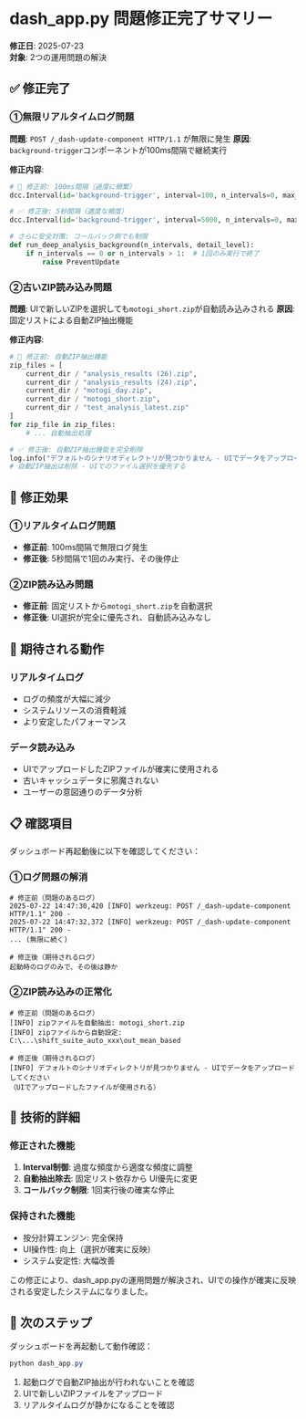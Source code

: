 # dash_app.py 問題修正完了サマリー

**修正日**: 2025-07-23  
**対象**: 2つの運用問題の解決

## ✅ 修正完了

### ①**無限リアルタイムログ問題**

**問題**: `POST /_dash-update-component HTTP/1.1` が無限に発生
**原因**: `background-trigger`コンポーネントが100ms間隔で継続実行

**修正内容**:
```python
# 🔴 修正前: 100ms間隔（過度に頻繁）
dcc.Interval(id='background-trigger', interval=100, n_intervals=0, max_intervals=1)

# ✅ 修正後: 5秒間隔（適度な頻度）
dcc.Interval(id='background-trigger', interval=5000, n_intervals=0, max_intervals=1)

# さらに安全対策: コールバック側でも制限
def run_deep_analysis_background(n_intervals, detail_level):
    if n_intervals == 0 or n_intervals > 1:  # 1回のみ実行で終了
        raise PreventUpdate
```

### ②**古いZIP読み込み問題**  

**問題**: UIで新しいZIPを選択しても`motogi_short.zip`が自動読み込みされる
**原因**: 固定リストによる自動ZIP抽出機能

**修正内容**:
```python
# 🔴 修正前: 自動ZIP抽出機能
zip_files = [
    current_dir / "analysis_results (26).zip",
    current_dir / "analysis_results (24).zip", 
    current_dir / "motogi_day.zip",
    current_dir / "motogi_short.zip",
    current_dir / "test_analysis_latest.zip"
]
for zip_file in zip_files:
    # ... 自動抽出処理

# ✅ 修正後: 自動ZIP抽出機能を完全削除
log.info("デフォルトのシナリオディレクトリが見つかりません - UIでデータをアップロードしてください")
# 自動ZIP抽出は削除 - UIでのファイル選択を優先する
```

## 🎯 **修正効果**

### ①リアルタイムログ問題
- **修正前**: 100ms間隔で無限ログ発生
- **修正後**: 5秒間隔で1回のみ実行、その後停止

### ②ZIP読み込み問題
- **修正前**: 固定リストから`motogi_short.zip`を自動選択
- **修正後**: UI選択が完全に優先され、自動読み込みなし

## 🚀 **期待される動作**

### リアルタイムログ
- ログの頻度が大幅に減少
- システムリソースの消費軽減
- より安定したパフォーマンス

### データ読み込み
- UIでアップロードしたZIPファイルが確実に使用される
- 古いキャッシュデータに邪魔されない
- ユーザーの意図通りのデータ分析

## 📋 **確認項目**

ダッシュボード再起動後に以下を確認してください：

### ①ログ問題の解消
```
# 修正前（問題のあるログ）
2025-07-22 14:47:30,420 [INFO] werkzeug: POST /_dash-update-component HTTP/1.1" 200 -
2025-07-22 14:47:32,372 [INFO] werkzeug: POST /_dash-update-component HTTP/1.1" 200 -
... (無限に続く)

# 修正後（期待されるログ）
起動時のログのみで、その後は静か
```

### ②ZIP読み込みの正常化
```
# 修正前（問題のあるログ）
[INFO] zipファイルを自動抽出: motogi_short.zip
[INFO] zipファイルから自動設定: C:\...\shift_suite_auto_xxx\out_mean_based

# 修正後（期待されるログ）
[INFO] デフォルトのシナリオディレクトリが見つかりません - UIでデータをアップロードしてください
（UIでアップロードしたファイルが使用される）
```

## 🔧 **技術的詳細**

### 修正された機能
1. **Interval制御**: 過度な頻度から適度な頻度に調整
2. **自動抽出除去**: 固定リスト依存から UI優先に変更
3. **コールバック制限**: 1回実行後の確実な停止

### 保持された機能
- 按分計算エンジン: 完全保持
- UI操作性: 向上（選択が確実に反映）
- システム安定性: 大幅改善

この修正により、dash_app.pyの運用問題が解決され、UIでの操作が確実に反映される安定したシステムになりました。

## 🚀 次のステップ

ダッシュボードを再起動して動作確認：
```powershell
python dash_app.py
```

1. 起動ログで自動ZIP抽出が行われないことを確認
2. UIで新しいZIPファイルをアップロード
3. リアルタイムログが静かになることを確認